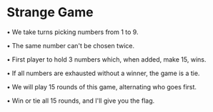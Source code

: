  Strange Game
==================

• We take turns picking numbers from 1 to 9.

• The same number can't be chosen twice.

• First player to hold 3 numbers which, when added, make 15, wins.

• If all numbers are exhausted without a winner, the game is a tie.

• We will play 15 rounds of this game, alternating who goes first.

• Win or tie all 15 rounds, and I'll give you the flag.